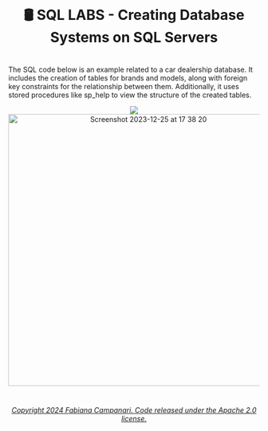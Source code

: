 <br>

# <p align="center"> 🛢️ SQL LABS - Creating Database Systems  on SQL Servers






#

The SQL code below is an example related to a car dealership database. It includes the creation of tables for brands and models, along with foreign key constraints for the relationship between them. Additionally, it uses stored procedures like sp_help to view the structure of the created tables.


<p align="center">
<img src="https://github.com/FabianaCampanari/FabianaCampanari/assets/113218619/b3789e50-93e1-48ac-b82e-1db626f7cbb2"/>



<img width="546" alt="Screenshot 2023-12-25 at 17 38 20" src="https://github.com/FabianaCampanari/SQL_LABS/assets/113218619/069f2147-992e-4183-b997-c23d41530dda">




#

###### <p align="center"> [Copyright 2024 Fabiana Campanari. Code released under the Apache 2.0 license.](https://github.com/FabianaCampanari/SQL_LABS/blob/5a8f935d961852f4801c868033cbdeb53e003b80/LICENSE)
